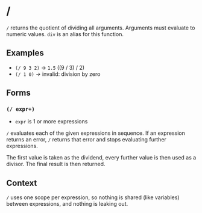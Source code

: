 # /

`/` returns the quotient of dividing all arguments. Arguments must evaluate to
numeric values. `div` is an alias for this function.

## Examples

* `(/ 9 3 2)` -> `1.5` ((9 / 3) / 2)
* `(/ 1 0)` -> invalid: division by zero

## Forms

### `(/ expr+)`

* `expr` is 1 or more expressions

`/` evaluates each of the given expressions in sequence. If an expression returns
an error, `/` returns that error and stops evaluating further expressions.

The first value is taken as the dividend, every further value is then used as
a divisor. The final result is then returned.

## Context

`/` uses one scope per expression, so nothing is shared (like variables) between
expressions, and nothing is leaking out.
